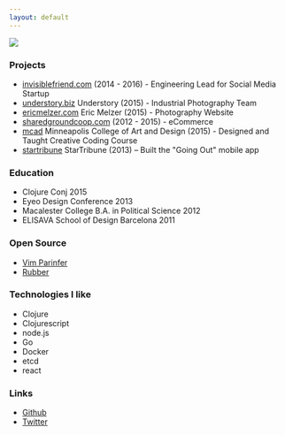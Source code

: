 ```yaml
---
layout: default
---
```


<img id="avatar" src="https://avatars3.githubusercontent.com/u/1356376?v=3&s=460"/>

### Projects

- [invisiblefriend.com](http://invisiblefriend.com/) (2014 - 2016) - Engineering Lead for Social Media Startup
- [understory.biz](http://understory.biz/) Understory (2015) - Industrial Photography Team
- [ericmelzer.com](http://ericmelzer.com/) Eric Melzer (2015) - Photography Website
- [sharedgroundcoop.com](https://sharedgroundcoop.com/) (2012 - 2015) - eCommerce
- [mcad](http://mcad.edu/) Minneapolis College of Art and Design (2015) - Designed and Taught Creative Coding Course
- [startribune](http://www.startribune.com/) StarTribune (2013) – Built the "Going Out" mobile app

### Education

- Clojure Conj 2015
- Eyeo Design Conference 2013
- Macalester College B.A. in Political Science 2012
- ELISAVA School of Design Barcelona 2011

### Open Source

- [Vim Parinfer](https://github.com/bhurlow/vim-parinfer)
- [Rubber](https://github.com/bhurlow/rubber)

### Technologies I like

- Clojure
- Clojurescript
- node.js
- Go
- Docker
- etcd 
- react

### Links

- [Github](https://github.com/bhurlow)
- [Twitter](https://twitter.com/bhurlow)



